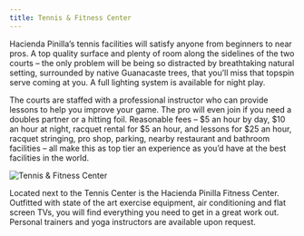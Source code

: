 ```yaml
---
title: Tennis & Fitness Center
---
```

Hacienda Pinilla’s tennis facilities will satisfy anyone from beginners to near pros. A top quality surface and plenty of room along the sidelines of the two courts – the only problem will be being so distracted by breathtaking natural setting, surrounded by native Guanacaste trees, that you’ll miss that topspin serve coming at you. A full lighting system is available for night play.

The courts are staffed with a professional instructor who can provide lessons to help you improve your game. The pro will even join if you need a doubles partner or a hitting foil. Reasonable fees – $5 an hour by day, $10 an hour at night, racquet rental for $5 an hour, and lessons for $25 an hour, racquet stringing, pro shop, parking, nearby restaurant and bathroom facilities – all make this as top tier an experience as you’d have at the best facilities in the world.

![Tennis & Fitness Center](/images/pages/e01.jpg)

Located next to the Tennis Center is the Hacienda Pinilla Fitness Center. Outfitted with state of the art exercise equipment, air conditioning and flat screen TVs, you will find everything you need to get in a great work out. Personal trainers and yoga instructors are available upon request.
